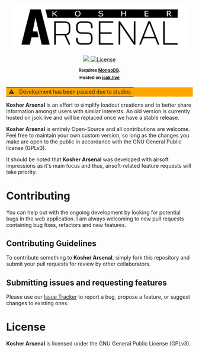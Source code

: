 <p align="center">
    <img src="https://raw.githubusercontent.com/Tapawingo/Kosher-Arsenal/master/src/assets/long-logo.svg" width="480">
</p>

<p align="center">
    <a href="https://github.com/Tapawingo/CMF3/issues" alt="Issue Tracker">
        <img src="https://img.shields.io/github/issues-raw/Tapawingo/Kosher-Arsenal?style=flat-square">
    </a>
    <a href="https://github.com/Tapawingo/CMF3/blob/master/LICENSE">
        <img src="https://img.shields.io/github/license/Tapawingo/Kosher-Arsenal?style=flat-square" alt="License">
    </a>
</p>
<p align="center">
    <sup><strong>Requires <a href="https://www.mongodb.com/cloud/atlas/lp/try4?utm_source=google&utm_campaign=search_gs_pl_evergreen_atlas_core_prosp-brand_gic-null_emea-no_ps-all_desktop_eng_lead&utm_term=mongodb&utm_medium=cpc_paid_search&utm_ad=e&utm_ad_campaign_id=12212624542&adgroup=115749720903&cq_cmp=12212624542">MongoDB</a>.<br/>
    Hosted on <a href="https://jsok.live">jsok.live</a></strong></sup>
</p>

<p align="center">
  <table style="background-color:#ffa500">
    <tr>
      <td>⚠</td>
      <td style="b">Development has been paused due to studies</td>
    </tr>
  </table>
</p>

**Kosher Arsenal** is an effort to simplify loadout creations and to better share information amongst users with similar interests. An old version is currently hosted on jsok.live and will be replaced once we have a stable release.

**Kosher Arsenal** is entirely Open-Source and all contributions are welcome. Feel free to maintain your own custom version, so long as the changes you make are open to the public in accordance with the GNU General Public license (GPLv3).

It should be noted that **Kosher Arsenal** was developed with airsoft impressions as it's main focus and thus, airsoft-related feature requests will take priority.

# Contributing
You can help out with the ongoing development by looking for potential bugs in the web application. I am always welcoming to new pull requests containing bug fixes, refactors and new features.

## Contributing Guidelines
To contribute something to **Kosher Arsenal**, simply fork this repository and submit your pull requests for review by other collaborators.

## Submitting issues and requesting features
Please use our [Issue Tracker](https://github.com/Tapawingo/Kosher-Arsenal/issues) to report a bug, propose a feature, or suggest changes to existing ones.

# License
**Kosher Arsenal** is licensed under the GNU General Public License (GPLv3).